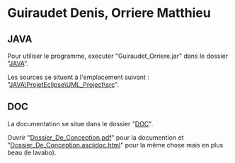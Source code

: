 # Guiraudet Denis, Orriere Matthieu

## JAVA
Pour utiliser le programme, executer "Guiraudet_Orriere.jar" dans le dossier "[JAVA](JAVA)".

Les sources se situent à l'emplacement suivant : "[JAVA\ProjetEclipse\UML_Project\src](JAVA\ProjetEclipse\UML_Project\src)".

## DOC
La documentation se situe dans le dossier "[DOC](DOC)".

Ouvrir "[Dossier_De_Conception.pdf](DOC/Dossier_De_Conception.pdf)" pour la documention et "[Dossier_De_Conception.asciidoc.html](DOC/Dossier_De_Conception.asciidoc.html)" pour la même chose mais en plus beau (le lavabo).
